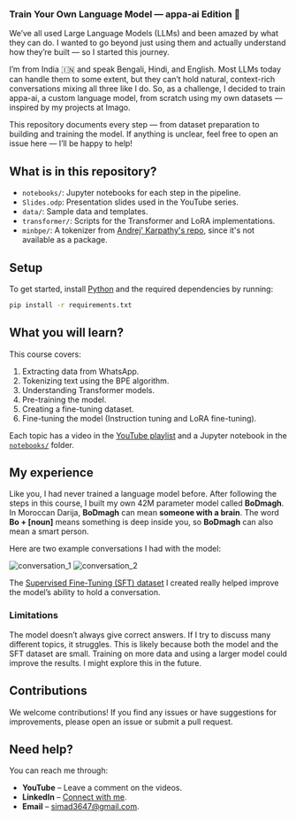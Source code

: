 ### Train Your Own Language Model — appa-ai Edition 🚀
We’ve all used Large Language Models (LLMs) and been amazed by what they can do. I wanted to go beyond just using them and actually understand how they’re built — so I started this journey.

I’m from India 🇮🇳 and speak Bengali, Hindi, and English. Most LLMs today can handle them to some extent, but they can’t hold natural, context-rich conversations mixing all three like I do.
So, as a challenge, I decided to train appa-ai, a custom language model, from scratch using my own datasets — inspired by my projects at Imago.

This repository documents every step — from dataset preparation to building and training the model. If anything is unclear, feel free to open an issue here — I’ll be happy to help!

## What is in this repository?

- `notebooks/`: Jupyter notebooks for each step in the pipeline.
- `Slides.odp`: Presentation slides used in the YouTube series.
- `data/`: Sample data and templates.
- `transformer/`: Scripts for the Transformer and LoRA implementations.
- `minbpe/`: A tokenizer from [Andrej' Karpathy's repo](https://github.com/karpathy/minbpe), since it's not available as a package.

## Setup

To get started, install [Python](https://www.python.org/downloads/) and the required dependencies by running:  

```bash
pip install -r requirements.txt
```

## What you will learn?

This course covers:  

1. Extracting data from WhatsApp.  
2. Tokenizing text using the BPE algorithm.  
3. Understanding Transformer models.  
4. Pre-training the model.  
5. Creating a fine-tuning dataset.  
6. Fine-tuning the model (Instruction tuning and LoRA fine-tuning).  

Each topic has a video in the [YouTube playlist](https://www.youtube.com/playlist?list=PLMSb3cZXtIfptKdr56uEdiM5pR6HDMoUX) and a Jupyter notebook in the [`notebooks/`](./notebooks/) folder.  

## My experience

Like you, I had never trained a language model before. After following the steps in this course, I built my own 42M parameter model called **BoDmagh**. In Moroccan Darija, **BoDmagh** can mean **someone with a brain**. The word **Bo + [noun]** means something is deep inside you, so **BoDmagh** can also mean a smart person.

Here are two example conversations I had with the model:  

![conversation_1](./images/conversation_1.png)
![conversation_2](./images/conversation_2.png)

The [Supervised Fine-Tuning (SFT) dataset](https://github.com/ImadSaddik/BoDmaghDataset) I created really helped improve the model’s ability to hold a conversation.  

### Limitations  

The model doesn’t always give correct answers. If I try to discuss many different topics, it struggles. This is likely because both the model and the SFT dataset are small. Training on more data and using a larger model could improve the results. I might explore this in the future.

## Contributions

We welcome contributions! If you find any issues or have suggestions for improvements, please open an issue or submit a pull request.

## Need help?

You can reach me through:  

- **YouTube** – Leave a comment on the videos.  
- **LinkedIn** – [Connect with me](https://www.linkedin.com/in/imadsaddik/).  
- **Email** – [simad3647@gmail.com](mailto:simad3647@gmail.com).  
